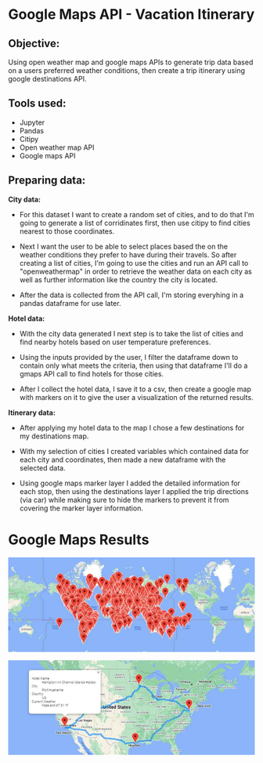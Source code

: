 # Google Maps API - Vacation Itinerary

## Objective: 
Using open weather map and google maps APIs to generate trip data based on a users preferred weather conditions, then create a trip itinerary using google destinations API.

## Tools used:
- Jupyter
- Pandas
- Citipy
- Open weather map API
- Google maps API

## Preparing data:

**City data:**  

- For this dataset I want to create a random set of cities, and to do that I'm going to generate a list of corridinates first, then use citipy to find cities nearest to those coordinates.

- Next I want the user to be able to select places based the on the weather conditions they prefer to have during their travels. So after creating a list of cities, I'm going to use the cities and run an API call to "openweathermap" in order to retrieve the weather data on each city as well as further information like the country the city is located.

- After the data is collected from the API call, I'm storing everyhing in a pandas dataframe for use later.

**Hotel data:**

- With the city data generated I next step is to take the list of cities and find nearby hotels based on user temperature preferences.

- Using the inputs provided by the user, I filter the dataframe down to contain only what meets the criteria, then using that dataframe I'll do a gmaps API call to find hotels for those cities.

- After I collect the hotel data, I save it to a csv, then create a google map with markers on it to give the user a visualization of the returned results.

**Itinerary data:**

- After applying my hotel data to the map I chose a few destinations for my destinations map.

- With my selection of cities I created variables which contained data for each city and coordinates, then made a new dataframe with the selected data.

- Using google maps marker layer I added the detailed information for each stop, then using the destinations layer I applied the trip directions (via car) while making sure to hide the markers to prevent it from covering the marker layer information.

# Google Maps Results

![hotel_map](https://github.com/Ryndine/gmaps_api_vacation/blob/main/Images/hotel_map.jpg)

![destination_map](https://github.com/Ryndine/gmaps_api_vacation/blob/main/Images/destinations_map.jpg)
